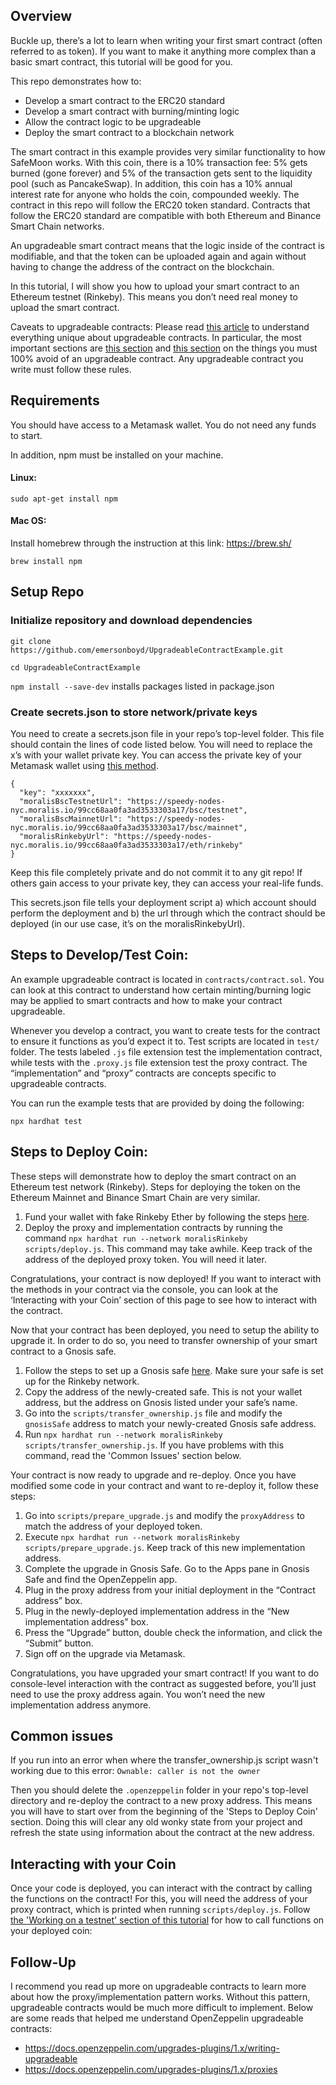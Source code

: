 ## Overview

Buckle up, there’s a lot to learn when writing your first smart contract (often referred to as token). If you want to make it anything more complex than a basic smart contract, this tutorial will be good for you.

This repo demonstrates how to:
- Develop a smart contract to the ERC20 standard
- Develop a smart contract with burning/minting logic
- Allow the contract logic to be upgradeable
- Deploy the smart contract to a blockchain network

The smart contract in this example provides very similar functionality to how SafeMoon works. With this coin, there is a 10% transaction fee: 5% gets burned (gone forever) and 5% of the transaction gets sent to the liquidity pool (such as PancakeSwap). In addition, this coin has a 10% annual interest rate for anyone who holds the coin, compounded weekly. The contract in this repo will follow the ERC20 token standard. Contracts that follow the ERC20 standard are compatible with both Ethereum and Binance Smart Chain networks.

An upgradeable smart contract means that the logic inside of the contract is modifiable, and that the token can be uploaded again and again without having to change the address of the contract on the blockchain.

In this tutorial, I will show you how to upload your smart contract to an Ethereum testnet (Rinkeby). This means you don’t need real money to upload the smart contract.

Caveats to upgradeable contracts:
Please read [this article](https://docs.openzeppelin.com/upgrades-plugins/1.x/writing-upgradeable) to understand everything unique about upgradeable contracts. In particular, the most important sections are [this section](https://docs.openzeppelin.com/upgrades-plugins/1.x/writing-upgradeable#potentially-unsafe-operations) and [this section]( https://docs.openzeppelin.com/upgrades-plugins/1.x/writing-upgradeable#modifying-your-contracts) on the things you must 100% avoid of an upgradeable contract. Any upgradeable contract you write must follow these rules.

## Requirements

You should have access to a Metamask wallet. You do not need any funds to start.

In addition, npm must be installed on your machine.

#### Linux:

`sudo apt-get install npm`

#### Mac OS:

Install homebrew through the instruction at this link: https://brew.sh/

`brew install npm`

## Setup Repo

### Initialize repository and download dependencies

`git clone https://github.com/emersonboyd/UpgradeableContractExample.git`

`cd UpgradeableContractExample`

`npm install --save-dev` installs packages listed in package.json

### Create secrets.json to store network/private keys

You need to create a secrets.json file in your repo’s top-level folder. This file should contain the lines of code listed below. You will need to replace the x’s with your wallet private key. You can access the private key of your Metamask wallet using [this method]( https://metamask.zendesk.com/hc/en-us/articles/360015289632-How-to-Export-an-Account-Private-Key).

```
{
  "key": "xxxxxxx",
  "moralisBscTestnetUrl": "https://speedy-nodes-nyc.moralis.io/99cc68aa0fa3ad3533303a17/bsc/testnet",
  "moralisBscMainnetUrl": "https://speedy-nodes-nyc.moralis.io/99cc68aa0fa3ad3533303a17/bsc/mainnet",
  "moralisRinkebyUrl": "https://speedy-nodes-nyc.moralis.io/99cc68aa0fa3ad3533303a17/eth/rinkeby"
}
```

Keep this file completely private and do not commit it to any git repo! If others gain access to your private key, they can access your real-life funds.

This secrets.json file tells your deployment script a) which account should perform the deployment and b) the url through which the contract should be deployed (in our use case, it’s on the moralisRinkebyUrl).

## Steps to Develop/Test Coin:

An example upgradeable contract is located in `contracts/contract.sol`. You can look at this contract to understand how certain minting/burning logic may be applied to smart contracts and how to make your contract upgradeable.

Whenever you develop a contract, you want to create tests for the contract to ensure it functions as you’d expect it to. Test scripts are located in `test/` folder. The tests labeled `.js` file extension test the implementation contract, while tests with the `.proxy.js` file extension test the proxy contract. The “implementation” and “proxy” contracts are concepts specific to upgradeable contracts.

You can run the example tests that are provided by doing the following:

`npx hardhat test`

## Steps to Deploy Coin:
These steps will demonstrate how to deploy the smart contract on an Ethereum test network (Rinkeby). Steps for deploying the token on the Ethereum Mainnet and Binance Smart Chain are very similar.

1) Fund your wallet with fake Rinkeby Ether by following the steps [here](https://faucet.rinkeby.io/).
2) Deploy the proxy and implementation contracts by running the command `npx hardhat run --network moralisRinkeby scripts/deploy.js`. This command may take awhile. Keep track of the address of the deployed proxy token. You will need it later.

Congratulations, your contract is now deployed! If you want to interact with the methods in your contract via the console, you can look at the ‘Interacting with your Coin’ section of this page to see how to interact with the contract.

Now that your contract has been deployed, you need to setup the ability to upgrade it. In order to do so, you need to transfer ownership of your smart contract to a Gnosis safe.
1) Follow the steps to set up a Gnosis safe [here](https://help.gnosis-safe.io/en/articles/3876461-create-a-safe). Make sure your safe is set up for the Rinkeby network.
2) Copy the address of the newly-created safe. This is not your wallet address, but the address on Gnosis listed under your safe’s name.
3) Go into the `scripts/transfer_ownership.js` file and modify the `gnosisSafe` address to match your newly-created Gnosis safe address.
4) Run `npx hardhat run --network moralisRinkeby scripts/transfer_ownership.js`. If you have problems with this command, read the 'Common Issues' section below.

Your contract is now ready to upgrade and re-deploy. Once you have modified some code in your contract and want to re-deploy it, follow these steps:

1) Go into `scripts/prepare_upgrade.js` and modify the `proxyAddress` to match the address of your deployed token.
2) Execute `npx hardhat run --network moralisRinkeby scripts/prepare_upgrade.js`. Keep track of this new implementation address.
3) Complete the upgrade in Gnosis Safe. Go to the Apps pane in Gnosis Safe and find the OpenZeppelin app.
4) Plug in the proxy address from your initial deployment in the “Contract address” box.
5) Plug in the newly-deployed implementation address in the “New implementation address” box.
6) Press the “Upgrade” button, double check the information, and click the “Submit” button.
7) Sign off on the upgrade via Metamask.

Congratulations, you have upgraded your smart contract! If you want to do console-level interaction with the contract as suggested before, you’ll just need to use the proxy address again. You won’t need the new implementation address anymore.

## Common issues

If you run into an error when where the transfer_ownership.js script wasn't working due to this error:
`Ownable: caller is not the owner`

Then you should delete the `.openzeppelin` folder in your repo's top-level directory and re-deploy the contract to a new proxy address. This means you will have to start over from the beginning of the 'Steps to Deploy Coin' section. Doing this will clear any old wonky state from your project and refresh the state using information about the contract at the new address.

## Interacting with your Coin

Once your code is deployed, you can interact with the contract by calling the functions on the contract! For this, you will need the address of your proxy contract, which is printed when running `scripts/deploy.js`. Follow [the 'Working on a testnet' section of this tutorial]( https://docs.openzeppelin.com/learn/connecting-to-public-test-networks?pref=hardhat#working-on-testnet) for how to call functions on your deployed coin:

## Follow-Up

I recommend you read up more on upgradeable contracts to learn more about how the proxy/implementation pattern works. Without this pattern, upgradeable contracts would be much more difficult to implement. Below are some reads that helped me understand OpenZeppelin upgradeable contracts:
- https://docs.openzeppelin.com/upgrades-plugins/1.x/writing-upgradeable
- https://docs.openzeppelin.com/upgrades-plugins/1.x/proxies
